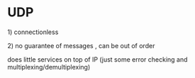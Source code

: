 # UDP

1\) connectionless 

2\) no guarantee of messages , can be out of order

does little services on top of IP \(just some error checking and multiplexing/demultiplexing\)

